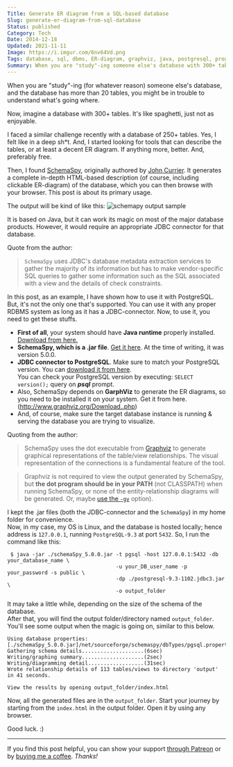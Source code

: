 ```yaml
---
Title: Generate ER diagram from a SQL-based database
Slug: generate-er-diagram-from-sql-database
Status: published
Category: Tech
Date: 2014-12-18
Updated: 2021-11-11
Image: https://i.imgur.com/6nv64Vd.png
Tags: database, sql, dbms, ER-diagram, graphviz, java, postgresql, programming, RDBMS, schema, schemaspy, visualization
Summary: When you are "study"-ing someone else's database with 300+ tables. It's like spaghetti, but not enjoyable. Rather, horrific.
---
```


When you are "study"-ing (for whatever reason) someone else's database, and the database has more than 20 tables, you might be in trouble to understand what's going where.

Now, imagine a database with 300+ tables. It's like spaghetti, just not as enjoyable.

I faced a similar challenge recently with a database of 250+ tables. Yes, I felt like in a deep sh\*t. And, I started looking for tools that can describe the tables, or at least a decent ER diagram. If anything more, better. And, preferably free.

Then, I found [SchemaSpy](http://schemaspy.sourceforge.net/), originally authored by [John Currier](https://sites.google.com/site/johncurrier/). It generates a complete in-depth HTML-based description (of course, including clickable ER-diagram) of the database, which you can then browse with your browser. This post is about its primary usage.

The output will be kind of like this:
![schemapy output sample](https://i.imgur.com/K1yYBID.png)

It is based on Java, but it can work its magic on most of the major database products. However, it would require an appropriate JDBC connector for that database.

Quote from the author:

> `SchemaSpy` uses JDBC's database metadata extraction services to gather the majority of its information but has to make vendor-specific SQL queries to gather some information such as the SQL associated with a view and the details of check constraints.
  
 In this post, as an example, I have shown how to use it with PostgreSQL. But, it's not the only one that's supported. You can use it with any proper RDBMS system as long as it has a JDBC-connector.
 Now, to use it, you need to get these stuffs.

* **First of all**, your system should have **Java runtime** properly installed. [Download from here.](https://adoptopenjdk.net/)
* **SchemaSpy, which is a .jar file**. [Get it here](https://sourceforge.net/projects/schemaspy/files/).
    At the time of writing, it was version 5.0.0.
* **JDBC connector to PostgreSQL**. Make sure to match your PostgreSQL version. You can [download it from here](https://jdbc.postgresql.org/download.html).  
    You can check your PostgreSQL version by executing: `SELECT version();` query on ***psql*** prompt.
* Also, SchemaSpy depends on **GarphViz** to generate the ER diagrams, so you need to be installed it on your system. Get it from here.(<http://www.graphviz.org/Download..php>)
* And, of course, make sure the target database instance is running & serving the database you are trying to visualize.

Quoting from the author:

> SchemaSpy uses the dot executable from [Graphviz](http://www.graphviz.org/) to generate graphical representations of the table/view relationships. The visual representation of the connections is a fundamental feature of the tool.  

> Graphviz is not required to view the output generated by SchemaSpy, but **the dot program should be in your PATH** (not CLASSPATH) when running SchemaSpy, or none of the entity-relationship diagrams will be generated. Or, maybe [use the `-gv`](http://schemaspy.sourceforge.net/#gvparam) option).

I kept the .jar files (both the JDBC-connector and the `SchemaSpy`) in my home folder for convenience.  
Now, in my case, my OS is Linux, and the database is hosted locally; hence address is `127.0.0.1`, running `PostgreSQL-9.3` at port `5432`.
So, I run the command like this:

```bash-session
 $ java -jar ./schemaSpy_5.0.0.jar -t pgsql -host 127.0.0.1:5432 -db your_database_name \
                                   -u your_DB_user_name -p your_password -s public \
                                   -dp ./postgresql-9.3-1102.jdbc3.jar \
                                   -o output_folder
```

It may take a little while, depending on the size of the schema of the database.  
After that, you will find the output folder/directory named `output_folder`.  
You'll see some output when the magic is going on, similar to this below.

```bash-session
Using database properties: [./schemaSpy_5.0.0.jar]/net/sourceforge/schemaspy/dbTypes/pgsql.properties
Gathering schema details....................(6sec)
Writing/graphing summary....................(2sec)
Writing/diagramming detail..................(31sec)
Wrote relationship details of 113 tables/views to directory 'output' in 41 seconds.

View the results by opening output_folder/index.html
```

Now, all the generated files are in the `output_folder`.
Start your journey by starting from the `index.html` in the output folder. Open it by using any browser.

Good luck. :)

---
If you find this post helpful, you can show your support [through Patreon](https://www.patreon.com/kmonsoor) or by [buying me a coffee](https://ko-fi.com/kmonsoor). *Thanks!*
